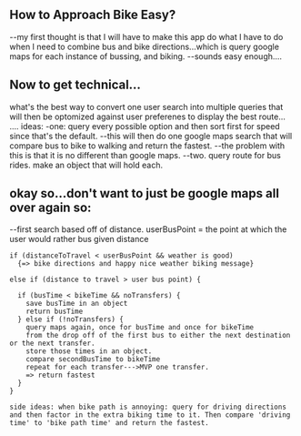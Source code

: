 ## How to Approach Bike Easy?
  --my first thought is that I will have to make this app do what I have to do when I need to combine bus and bike directions...which is query google maps for each instance of bussing, and biking.
  --sounds easy enough....
## Now to get technical...
  what's the best way to convert one user search into multiple queries that will then be optomized against user preferenes to display the best route...
  ....
  ideas:
  -one: query every possible option and then sort first for speed since that's the default.
    --this will then do one google maps search that will compare bus to bike to walking and return the fastest.
    --the problem with this is that it is no different than google maps.
  --two. query route for bus rides. make an object that will hold each.
## okay so...don't want to just be google maps all over again so:
  --first search based off of distance.
    userBusPoint = the point at which the user would rather bus given distance

    if (distanceToTravel < userBusPoint && weather is good)
      {=> bike directions and happy nice weather biking message}

    else if (distance to travel > user bus point) {

      if (busTime < bikeTime && noTransfers) {
        save busTime in an object
        return busTime
      } else if (!noTransfers) {
        query maps again, once for busTime and once for bikeTime
        from the drop off of the first bus to either the next destination or the next transfer.
        store those times in an object.
        compare secondBusTime to bikeTime
        repeat for each transfer--->MVP one transfer.
        => return fastest
      }
    }

    side ideas: when bike path is annoying: query for driving directions and then factor in the extra biking time to it. Then compare 'driving time' to 'bike path time' and return the fastest.
